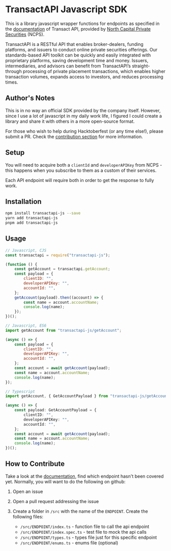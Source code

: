 # TransactAPI Javascript SDK

This is a library javascript wrapper functions for endpoints as specified in the [documentation](transactapi-docs) of Transact API, provided by [North Capital Private Securities](ncps) (NCPS).

TransactAPI is a RESTful API that enables broker-dealers, funding platforms, and issuers to conduct online private securities offerings. Our standards-based API toolkit can be quickly and easily integrated with proprietary platforms, saving development time and money. Issuers, intermediaries, and advisors can benefit from TransactAPI’s straight-through processing of private placement transactions, which enables higher transaction volumes, expands access to investors, and reduces processing times.

## Author's Notes

This is in no way an official SDK provided by the company itself. However, since I use a lot of javascript in my daily work life, I figured I could create a library and share it with others in a more open-source format.

For those who wish to help during Hacktoberfest (or any time else!), please submit a PR. Check the [contribution section](#how-to-contribute) for more information.

## Setup

You will need to acquire both a `clientId` and `developerAPIKey` from NCPS - this happens when you subscribe to them as a custom of their services.

Each API endpoint will require both in order to get the response to fully work.

## Installation

```bash
npm install transactapi-js --save
yarn add transactapi-js
pnpm add transactapi-js
```

## Usage

```javascript
// Javascript, CJS
const transactapi = require("transactapi-js");

(function () {
    const getAccount = transactapi.getAccount;
    const payload = {
        clientID: "",
        developerAPIKey: "",
        accountId: "",
    };
    getAccount(payload).then((account) => {
        const name = account.accountName;
        console.log(name);
    });
})();
```

```javascript
// Javascript, ES6
import getAccount from "transactapi-js/getAccount";

(async () => {
    const payload = {
        clientID: "",
        developerAPIKey: "",
        accountId: "",
    };
    const account = await getAccount(payload);
    const name = account.accountName;
    console.log(name);
});
```

```typescript
// Typescript
import getAccount, { GetAccountPayload } from "transactapi-js/getAccount";

(async () => {
    const payload: GetAccountPayload = {
        clientID: "",
        developerAPIKey: "",
        accountId: "",
    };
    const account = await getAccount(payload);
    const name = account.accountName;
    console.log(name);
})();
```

## How to Contribute

Take a look at the [documentation](transactapi-docs), find which endpoint hasn't been covered yet. Normally, you will want to do the following on github:

1. Open an issue

2. Open a pull request addressing the issue

3. Create a folder in `/src` with the name of the `ENDPOINT`. Create the following files:

    - `/src/ENDPOINT/index.ts` - function file to call the api endpoint
    - `/src/ENDPOINT/index.spec.ts` - test file to mock the api calls
    - `/src/ENDPOINT/types.ts` - types file just for this specific endpoint
    - `/src/ENDPOINT/enums.ts` - enums file (optional)

[ncps]: https://www.northcapital.com/
[transactapi-docs]: https://api.norcapsecurities.com/admin_v3/documentation
